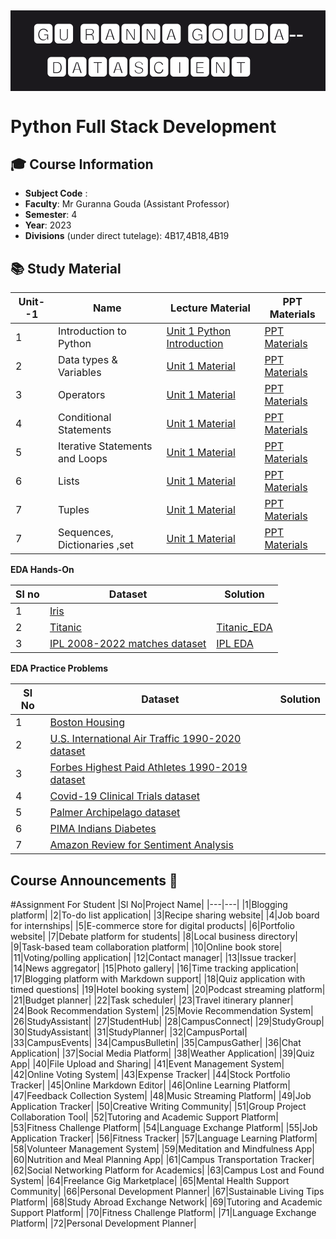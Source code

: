 <h2><div style="font-family: Trebuchet MS; background-color: #1b191d; color: #FFFFFF; padding: 12px; font-size: 35px; line-height: 1.5;text-align: center; line-height: 1.;">🅶🆄 🆁🅰🅽🅽🅰 🅶🅾🆄🅳🅰--🅳🅰🆃🅰🆂🅲🅸🅴🅽🆃 👨‍💻</div> 


# Python Full Stack Development


## **🎓 Course Information**

- **Subject Code** : 
- **Faculty**: Mr Guranna Gouda  (Assistant Professor)
- **Semester**: 4
- **Year**: 2023
- **Divisions** (under direct tutelage): 4B17,4B18,4B19


## **📚 Study Material**


| Unit--1 | Name                                      | Lecture Material                                                | PPT Materials |
|------|-------------------------------------------|-----------------------------------------------------------------|---------------|
| 1    | Introduction to Python                    | [Unit 1 Python Introduction](https://bytexl.app/content/3zeuvj5n3/python/3zh4pzccw/introduction-to-python/history-and-features-of-python) | [PPT Materials](https://bytexl.app/course-catalog-groups/3z7naufue/python/course-catalog/3zmbcmqva/topic-a1-introduction-to-python)          |
| 2    | Data types & Variables   | [Unit 1 Material](https://bytexl.app/content/3zeuvj5n3/python/3zh4wu3su/introduction-to-python/basic-data-types-and-variables)| [PPT Materials](https://bytexl.app/course-catalog-groups/3z7naufue/python/course-catalog/3z7nbws4y/topic-a2-data-types-variables)          |
| 3    | Operators      | [Unit 1 Material](https://bytexl.app/content/3zeuvj5n3/python/3zh4wu3su/introduction-to-python/basic-data-types-and-variables) | [PPT Materials](https://bytexl.app/course-catalog-groups/3z7naufue/python/course-catalog/3zmhpqs5y/topic-a3-operators)          |
| 4    |  Conditional Statements                           | [Unit 1 Material](https://bytexl.app/content/3zeuvj5n3/python/3zmz4fncs/control-flow/conditional-statements)| [PPT Materials](https://bytexl.app/course-catalog-groups/3z7naufue/python/course-catalog/3zmhpn74h/topic-a4-conditional-statements)          |
| 5    | Iterative Statements  and Loops                       | [Unit 1 Material](https://bytexl.app/content/3zeuvj5n3/python/3zmz4me59/control-flow/looping-statements)  | [PPT Materials](https://bytexl.app/course-catalog-groups/3z7naufue/python/course-catalog/3zn7n2z2v/topic-a4-1-iterative-statements)          |
| 6    |  Lists                             | [Unit 1 Material](https://bytexl.app/content/3zeuvj5n3/python/3zmz7br4p/data-structures/list-and-tuples-with-methods)             | [PPT Materials](https://bytexl.app/course-catalog-groups/3z7naufue/python/course-catalog/3zn7mmsuz/topic-a5-lists)          |
| 7    |  Tuples                            | [Unit 1 Material](https://bytexl.app/content/3zeuvj5n3/python/3zmz7br4p/data-structures/list-and-tuples-with-methods)                                             | [PPT Materials](https://bytexl.app/course-catalog-groups/3z7naufue/python/course-catalog/3zn7mt3dd/topic-a6-tuples)          |
| 7    |  Sequences, Dictionaries ,set                       | [Unit 1 Material](https://bytexl.app/content/3zeuvj5n3/python/3zmzavfcn/data-structures/dictionaries-and-dictionary-methods)                                             | [PPT Materials](https://bytexl.app/course-catalog-groups/3z7naufue/python/course-catalog/3zn8342mv/topic-a7-sequences-dictionaries)          |


**EDA Hands-On** 

|Sl no | Dataset | Solution|
|------|---------|---------|
|1|[Iris](https://www.kaggle.com/datasets/uciml/iris)||
|2|[Titanic](https://www.kaggle.com/competitions/titanic)| [Titanic_EDA](./EDA_Problems/Titanic_EDA.ipynb)|
| 3 | [IPL 2008-2022 matches dataset](https://www.kaggle.com/datasets/vora1011/ipl-2008-to-2021-all-match-dataset) | [IPL EDA](./EDA_Problems/IPL_EDA.ipynb) | 



**EDA Practice Problems**

|Sl No|Dataset|Solution|
|-----|-------|--------|
|1|[Boston Housing](https://www.kaggle.com/c/boston-housing)||
| 2 | [U.S. International Air Traffic 1990-2020 dataset ](https://www.kaggle.com/datasets/parulpandey/us-international-air-traffic-data)| | 
| 3 | [Forbes Highest Paid Athletes 1990-2019 dataset](https://www.kaggle.com/datasets/parulpandey/forbes-highest-paid-athletes-19902019) | | 
| 4 | [Covid-19 Clinical Trials dataset](https://www.kaggle.com/datasets/parulpandey/covid19-clinical-trials-dataset) | | 
| 5 | [Palmer Archipelago dataset](https://www.kaggle.com/datasets/parulpandey/palmer-archipelago-antarctica-penguin-data)| | 
| 6 |[PIMA Indians Diabetes](https://www.kaggle.com/datasets/uciml/pima-indians-diabetes-database)||
| 7 |[Amazon Review for Sentiment Analysis](https://www.kaggle.com/datasets/bittlingmayer/amazonreviews)||

## Course Announcements 📢

#Assignment For Student
|Sl No|Project Name|
|---|---|
|1|Blogging platform|
|2|To-do list application|
|3|Recipe sharing website|
|4|Job board for internships|
|5|E-commerce store for digital products|
|6|Portfolio website|
|7|Debate platform for students|
|8|Local business directory|
|9|Task-based team collaboration platform|
|10|Online book store|
|11|Voting/polling application|
|12|Contact manager|
|13|Issue tracker|
|14|News aggregator|
|15|Photo gallery|
|16|Time tracking application|
|17|Blogging platform with Markdown support|
|18|Quiz application with timed questions|
|19|Hotel booking system|
|20|Podcast streaming platform|
|21|Budget planner|
|22|Task scheduler|
|23|Travel itinerary planner|
|24|Book Recommendation System|
|25|Movie Recommendation System|
|26|StudyAssistant|
|27|StudentHub|
|28|CampusConnect|
|29|StudyGroup|
|30|StudyAssistant|
|31|StudyPlanner|
|32|CampusPortal|
|33|CampusEvents|
|34|CampusBulletin|
|35|CampusGather|
|36|Chat Application|
|37|Social Media Platform|
|38|Weather Application|
|39|Quiz App|
|40|File Upload and Sharing|
|41|Event Management System|
|42|Online Voting System|
|43|Expense Tracker|
|44|Stock Portfolio Tracker|
|45|Online Markdown Editor|
|46|Online Learning Platform|
|47|Feedback Collection System|
|48|Music Streaming Platform|
|49|Job Application Tracker|
|50|Creative Writing Community|
|51|Group Project Collaboration Tool|
|52|Tutoring and Academic Support Platform|
|53|Fitness Challenge Platform|
|54|Language Exchange Platform|
|55|Job Application Tracker|
|56|Fitness Tracker|
|57|Language Learning Platform|
|58|Volunteer Management System|
|59|Meditation and Mindfulness App|
|60|Nutrition and Meal Planning App|
|61|Campus Transportation Tracker|
|62|Social Networking Platform for Academics|
|63|Campus Lost and Found System|
|64|Freelance Gig Marketplace|
|65|Mental Health Support Community|
|66|Personal Development Planner|
|67|Sustainable Living Tips Platform|
|68|Study Abroad Exchange Network|
|69|Tutoring and Academic Support Platform|
|70|Fitness Challenge Platform|
|71|Language Exchange Platform|
|72|Personal Development Planner|

